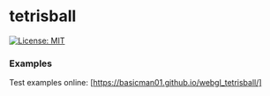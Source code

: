# tetrisball

[![License: MIT](https://img.shields.io/badge/License-MIT-blue.svg)](./LICENSE)

### Examples ###
Test examples online: [https://basicman01.github.io/webgl_tetrisball/]